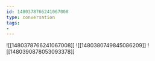 ```yaml
---
id: 1480378766241067008
type: conversation
tags:
- 
---
```

![[1480378766241067008]]
![[1480380749845086209]]
![[1480390878053093378]]

